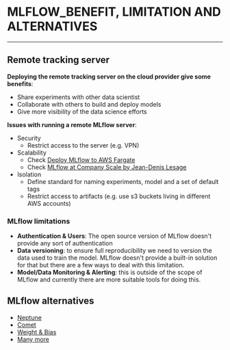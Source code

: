 # MLFLOW_BENEFIT, LIMITATION AND ALTERNATIVES
---

## Remote tracking server

**Deploying the remote tracking server on the cloud provider give some benefits**:

- Share experiments with other data scientist
- Collaborate with others to build and deploy models
- Give more visibility of the data science efforts

**Issues with running a remote MLflow server**:

- Security
    - Restrict access to the server (e.g. VPN)
- Scalability
    - Check [Deploy MLflow to AWS Fargate](https://github.com/aws-samples/amazon-sagemaker-mlflow-fargate)
    - Check [MLflow at Company Scale by Jean-Denis Lesage](https://databricks.com/session_eu20/mlflow-at-company-scale)
- Isolation
    - Define standard for naming experiments, model and a set of default tags
    - Restrict access to artifacts (e.g. use s3 buckets living in different AWS accounts)

### MLflow limitations 

- **Authentication & Users**: The open source version of MLflow doesn't provide any sort of authentication
- **Data versioning**: to ensure full reproducibility we need to version the data used to train the model. MLflow doesn't provide a built-in solution for that but there are a few ways to deal with this limitation.
- **Model/Data Monitoring & Alerting**: this is outside of the scope of MLflow and currently there are more suitable tools for doing this.

## MLflow alternatives

- [Neptune](https://neptune.ai/)
- [Comet](https://www.comet.com/site/)
- [Weight & Bias](https://wandb.ai/site)
- [Many more](https://neptune.ai/blog/best-ml-experiment-tracking-tools)
